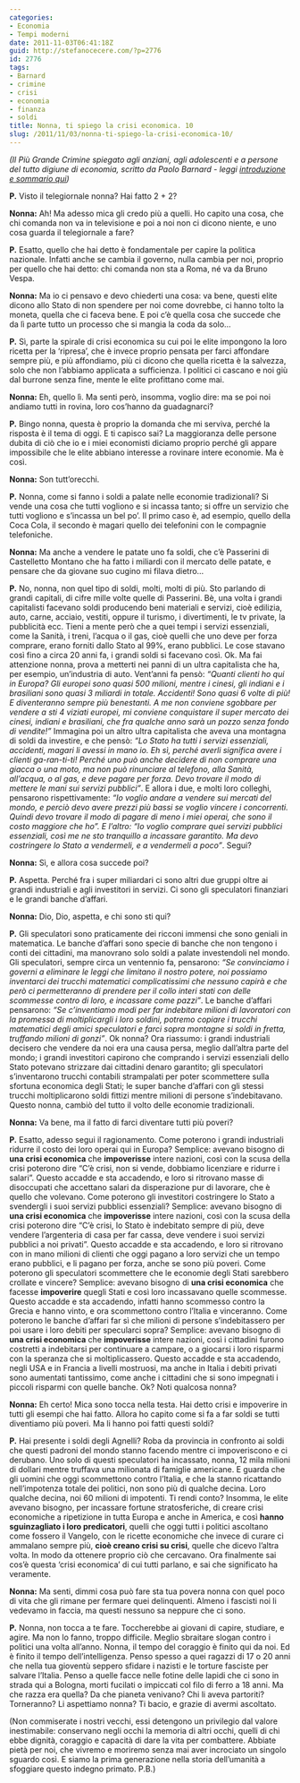 ```yaml
---
categories:
- Economia
- Tempi moderni
date: 2011-11-03T06:41:18Z
guid: http://stefanocecere.com/?p=2776
id: 2776
tags:
- Barnard
- crimine
- crisi
- economia
- finanza
- soldi
title: Nonna, ti spiego la crisi economica. 10
slug: /2011/11/03/nonna-ti-spiego-la-crisi-economica-10/
---
```


_(Il Più Grande Crimine spiegato agli anziani, agli adolescenti e a persone del tutto digiune di economia, scritto da Paolo Barnard - leggi [introduzione e sommario qui](http://stefanocecere.com/2011/10/24/vi-spiego-la-crisi-economica/ "Vi spiego la crisi economica"))_

**P.** Visto il telegiornale nonna? Hai fatto 2 + 2?

**Nonna:** Ah! Ma adesso mica gli credo più a quelli. Ho capito una cosa, che chi comanda non va in televisione e poi a noi non ci dicono niente, e uno cosa guarda il telegiornale a fare?

**P.** Esatto, quello che hai detto è fondamentale per capire la politica nazionale. Infatti anche se cambia il governo, nulla cambia per noi, proprio per quello che hai detto: chi comanda non sta a Roma, né va da Bruno Vespa.

**Nonna:** Ma io ci pensavo e devo chiederti una cosa: va bene, questi elite dicono allo Stato di non spendere per noi come dovrebbe, ci hanno tolto la moneta, quella che ci faceva bene. E poi c’è quella cosa che succede che da lì parte tutto un processo che si mangia la coda da solo…

**P.** Sì, parte la spirale di crisi economica su cui poi le elite impongono la loro ricetta per la ‘ripresa’, che è invece proprio pensata per farci affondare sempre più, e più affondiamo, più ci dicono che quella ricetta è la salvezza, solo che non l’abbiamo applicata a sufficienza. I politici ci cascano e noi giù dal burrone senza fine, mente le elite profittano come mai.

**Nonna:** Eh, quello lì. Ma senti però, insomma, voglio dire: ma se poi noi andiamo tutti in rovina, loro cos’hanno da guadagnarci?

**P.** Bingo nonna, questa è proprio la domanda che mi serviva, perché la risposta è il tema di oggi. E ti capisco sai? La maggioranza delle persone dubita di ciò che io e i miei economisti diciamo proprio perché gli appare impossibile che le elite abbiano interesse a rovinare intere economie. Ma è così.

**Nonna:** Son tutt’orecchi.

**P.** Nonna, come si fanno i soldi a palate nelle economie tradizionali? Si vende una cosa che tutti vogliono e si incassa tanto; si offre un servizio che tutti vogliono e s’incassa un bel po’. Il primo caso è, ad esempio, quello della Coca Cola, il secondo è magari quello dei telefonini con le compagnie telefoniche.

**Nonna:** Ma anche a vendere le patate uno fa soldi, che c’è Passerini di Castelletto Montano che ha fatto i miliardi con il mercato delle patate, e pensare che da giovane suo cugino mi filava dietro…

**P.** No, nonna, non quel tipo di soldi, molti, molti di più. Sto parlando di grandi capitali, di cifre mille volte quelle di Passerini. Bè, una volta i grandi capitalisti facevano soldi producendo beni materiali e servizi, cioè edilizia, auto, carne, acciaio, vestiti, oppure il turismo, i divertimenti, le tv private, la pubblicità ecc. Tieni a mente però che a quei tempi i servizi essenziali, come la Sanità, i treni, l’acqua o il gas, cioè quelli che uno deve per forza comprare, erano forniti dallo Stato al 99%, erano pubblici. Le cose stavano così fino a circa 20 anni fa, i grandi soldi si facevano così. Ok. Ma fai attenzione nonna, prova a metterti nei panni di un ultra capitalista che ha, per esempio, un’industria di auto. Vent’anni fa pensò: _“Quanti clienti ho qui in Europa? Gli europei sono quasi 500 milioni, mentre i cinesi, gli indiani e i brasiliani sono quasi 3 miliardi in totale. Accidenti! Sono quasi 6 volte di più! E diventeranno sempre più benestanti. A me non conviene sgobbare per vendere a sti 4 viziati europei, mi conviene conquistare il super mercato dei cinesi, indiani e brasiliani, che fra qualche anno sarà un pozzo senza fondo di vendite!”_ Immagina poi un altro ultra capitalista che aveva una montagna di soldi da investire, e che pensò: _“Lo Stato ha tutti i servizi essenziali, accidenti, magari li avessi in mano io. Eh sì, perché averli significa avere i clienti ga-ran-ti-ti! Perché uno può anche decidere di non comprare una giacca o una moto, ma non può rinunciare al telefono, alla Sanità, all’acqua, o al gas, e deve pagare per forza. Devo trovare il modo di mettere le mani sui servizi pubblici”_. E allora i due, e molti loro colleghi, pensarono rispettivamente: _“Io voglio andare a vendere sui mercati del mondo, e perciò devo avere prezzi più bassi se voglio vincere i concorrenti. Quindi devo trovare il modo di pagare di meno i miei operai, che sono il costo maggiore che ho”. E l’altro: “Io voglio comprare quei servizi pubblici essenziali, così me ne sto tranquillo a incassare garantito. Ma devo costringere lo Stato a vendermeli, e a vendermeli a poco”_. Segui?

**Nonna:** Sì, e allora cosa succede poi?

**P.** Aspetta. Perché fra i super miliardari ci sono altri due gruppi oltre ai grandi industriali e agli investitori in servizi. Ci sono gli speculatori finanziari e le grandi banche d’affari.

**Nonna:** Dio, Dio, aspetta, e chi sono sti qui?

**P.** Gli speculatori sono praticamente dei ricconi immensi che sono geniali in matematica. Le banche d’affari sono specie di banche che non tengono i conti dei cittadini, ma manovrano solo soldi a palate investendoli nel mondo. Gli speculatori, sempre circa un ventennio fa, pensarono: _“Se convinciamo i governi a eliminare le leggi che limitano il nostro potere, noi possiamo inventarci dei trucchi matematici complicatissimi che nessuno capirà e che però ci permetteranno di prendere per il collo interi stati con delle scommesse contro di loro, e incassare come pazzi”_. Le banche d’affari pensarono: _“Se c’inventiamo modi per far indebitare milioni di lavoratori con la promessa di moltiplicargli i loro soldini, potremo copiare i trucchi matematici degli amici speculatori e farci sopra montagne si soldi in fretta, truffando milioni di gonzi”_. Ok nonna? Ora riassumo: i grandi industriali decisero che vendere da noi era una causa persa, meglio dall’altra parte del mondo; i grandi investitori capirono che comprando i servizi essenziali dello Stato potevano strizzare dai cittadini denaro garantito; gli speculatori s’inventarono trucchi contabili strampalati per poter scommettere sulla sfortuna economica degli Stati; le super banche d’affari con gli stessi trucchi moltiplicarono soldi fittizi mentre milioni di persone s’indebitavano. Questo nonna, cambiò del tutto il volto delle economie tradizionali.

**Nonna:** Va bene, ma il fatto di farci diventare tutti più poveri?

**P.** Esatto, adesso segui il ragionamento. Come poterono i grandi industriali ridurre il costo dei loro operai qui in Europa? Semplice: avevano bisogno di **una crisi economica** che **impoverisse** intere nazioni, così con la scusa della crisi poterono dire “C’è crisi, non si vende, dobbiamo licenziare e ridurre i salari”. Questo accadde e sta accadendo, e loro si ritrovano masse di disoccupati che accettano salari da disperazione pur di lavorare, che è quello che volevano. Come poterono gli investitori costringere lo Stato a svendergli i suoi servizi pubblici essenziali? Semplice: avevano bisogno di **una crisi economica** che **impoverisse** intere nazioni, così con la scusa della crisi poterono dire “C’è crisi, lo Stato è indebitato sempre di più, deve vendere l’argenteria di casa per far cassa, deve vendere i suoi servizi pubblici a noi privati”. Questo accadde e sta accadendo, e loro si ritrovano con in mano milioni di clienti che oggi pagano a loro servizi che un tempo erano pubblici, e li pagano per forza, anche se sono più poveri. Come poterono gli speculatori scommettere che le economie degli Stati sarebbero crollate e vincere? Semplice: avevano bisogno di **una crisi economica** che facesse **impoverire** quegli Stati e così loro incassavano quelle scommesse. Questo accadde e sta accadendo, infatti hanno scommesso contro la Grecia e hanno vinto, e ora scommettono contro l’Italia e vinceranno. Come poterono le banche d’affari far sì che milioni di persone s’indebitassero per poi usare i loro debiti per specularci sopra? Semplice: avevano bisogno di **una crisi economica** che **impoverisse** intere nazioni, così i cittadini furono costretti a indebitarsi per continuare a campare, o a giocarsi i loro risparmi con la speranza che si moltiplicassero. Questo accadde e sta accadendo, negli USA e in Francia a livelli mostruosi, ma anche in Italia i debiti privati sono aumentati tantissimo, come anche i cittadini che si sono impegnati i piccoli risparmi con quelle banche. Ok? Noti qualcosa nonna?

**Nonna:** Eh certo! Mica sono tocca nella testa. Hai detto crisi e impoverire in tutti gli esempi che hai fatto. Allora ho capito come si fa a far soldi se tutti diventiamo più poveri. Ma li hanno poi fatti questi soldi?

**P.** Hai presente i soldi degli Agnelli? Roba da provincia in confronto ai soldi che questi padroni del mondo stanno facendo mentre ci impoveriscono e ci derubano. Uno solo di questi speculatori ha incassato, nonna, 12 mila milioni di dollari mentre truffava una milionata di famiglie americane. E guarda che gli uomini che oggi scommettono contro l’Italia, e che la stanno ricattando nell’impotenza totale dei politici, non sono più di qualche decina. Loro qualche decina, noi 60 milioni di impotenti. Ti rendi conto? Insomma, le elite avevano bisogno, per incassare fortune stratosferiche, di creare crisi economiche a ripetizione in tutta Europa e anche in America, e così **hanno sguinzagliato i loro predicatori**, quelli che oggi tutti i politici ascoltano come fossero il Vangelo, con le ricette economiche che invece di curare ci ammalano sempre più, **cioè creano crisi su crisi**, quelle che dicevo l’altra volta. In modo da ottenere proprio ciò che cercavano. Ora finalmente sai cos’è questa ‘crisi economica’ di cui tutti parlano, e sai che significato ha veramente.

**Nonna:** Ma senti, dimmi cosa può fare sta tua povera nonna con quel poco di vita che gli rimane per fermare quei delinquenti. Almeno i fascisti noi li vedevamo in faccia, ma questi nessuno sa neppure che ci sono.

**P.** Nonna, non tocca a te fare. Toccherebbe ai giovani di capire, studiare, e agire. Ma non lo fanno, troppo difficile. Meglio sbraitare slogan contro i politici una volta all’anno. Nonna, il tempo del coraggio è finito qui da noi. Ed è finito il tempo dell’intelligenza. Penso spesso a quei ragazzi di 17 o 20 anni che nella tua gioventù seppero sfidare i nazisti e le torture fasciste per salvare l’Italia. Penso a quelle facce nelle fotine delle lapidi che ci sono in strada qui a Bologna, morti fucilati o impiccati col filo di ferro a 18 anni. Ma che razza era quella? Da che pianeta venivano? Chi li aveva partoriti? Torneranno? Li aspettiamo nonna? Ti bacio, e grazie di avermi ascoltato.

(Non commiserate i nostri vecchi, essi detengono un privilegio dal valore inestimabile: conservano negli occhi la memoria di altri occhi, quelli di chi ebbe dignità, coraggio e capacità di dare la vita per combattere. Abbiate pietà per noi, che vivremo e moriremo senza mai aver incrociato un singolo sguardo così. E siamo la prima generazione nella storia dell’umanità a sfoggiare questo indegno primato. P.B.)